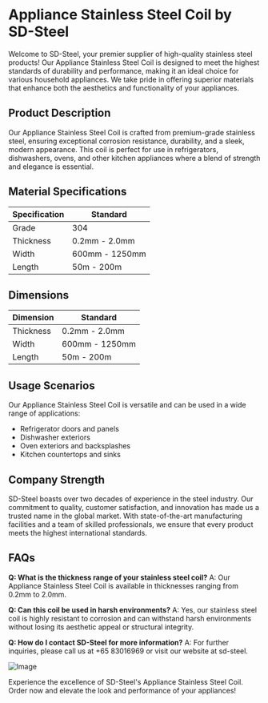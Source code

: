 # Appliance Stainless Steel Coil by SD-Steel

Welcome to SD-Steel, your premier supplier of high-quality stainless steel products! Our Appliance Stainless Steel Coil is designed to meet the highest standards of durability and performance, making it an ideal choice for various household appliances. We take pride in offering superior materials that enhance both the aesthetics and functionality of your appliances.

## Product Description
Our Appliance Stainless Steel Coil is crafted from premium-grade stainless steel, ensuring exceptional corrosion resistance, durability, and a sleek, modern appearance. This coil is perfect for use in refrigerators, dishwashers, ovens, and other kitchen appliances where a blend of strength and elegance is essential.

## Material Specifications
| Specification | Standard |
|---------------|---------|
| Grade         | 304     |
| Thickness     | 0.2mm - 2.0mm |
| Width         | 600mm - 1250mm |
| Length        | 50m - 200m |

## Dimensions
| Dimension | Standard |
|-----------|----------|
| Thickness | 0.2mm - 2.0mm |
| Width     | 600mm - 1250mm |
| Length    | 50m - 200m |

## Usage Scenarios
Our Appliance Stainless Steel Coil is versatile and can be used in a wide range of applications:
- Refrigerator doors and panels
- Dishwasher exteriors
- Oven exteriors and backsplashes
- Kitchen countertops and sinks

## Company Strength
SD-Steel boasts over two decades of experience in the steel industry. Our commitment to quality, customer satisfaction, and innovation has made us a trusted name in the global market. With state-of-the-art manufacturing facilities and a team of skilled professionals, we ensure that every product meets the highest international standards.

## FAQs
**Q: What is the thickness range of your stainless steel coil?**
A: Our Appliance Stainless Steel Coil is available in thicknesses ranging from 0.2mm to 2.0mm.

**Q: Can this coil be used in harsh environments?**
A: Yes, our stainless steel coil is highly resistant to corrosion and can withstand harsh environments without losing its aesthetic appeal or structural integrity.

**Q: How do I contact SD-Steel for more information?**
A: For further inquiries, please call us at +65 83016969 or visit our website at  sd-steel.

![Image](https://github.com/user-attachments/assets/2567258e-e124-4816-932d-1809bd27ef0b)

Experience the excellence of SD-Steel's Appliance Stainless Steel Coil. Order now and elevate the look and performance of your appliances!